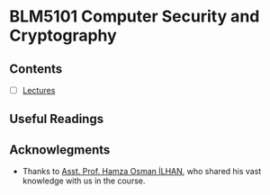 # BLM5101 Computer Security and Cryptography

## Contents

- [ ] [Lectures](01-Lectures/readme.md)

## Useful Readings

## Acknowlegments

* Thanks to [Asst. Prof. Hamza Osman İLHAN](https://avesis.yildiz.edu.tr/hoilhan/publications), who shared his vast knowledge with us in the course.
